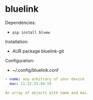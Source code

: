 # bluelink

Dependencies:
* `pip install bluew`

Installation:
* AUR package bluelink-git

Configuration:
* ~/.config/bluelink.conf
```yaml
- name: any arbitrary of your device
  mac: 11:22:33:44:55
``
An array of objects with name and mac.
